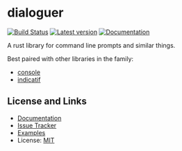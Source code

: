 # dialoguer

[![Build Status](https://github.com/console-rs/dialoguer/workflows/CI/badge.svg)](https://github.com/console-rs/dialoguer/actions?query=branch%3Amaster)
[![Latest version](https://img.shields.io/crates/v/dialoguer.svg)](https://crates.io/crates/dialoguer)
[![Documentation](https://docs.rs/dialoguer/badge.svg)](https://docs.rs/dialoguer)

A rust library for command line prompts and similar things.

Best paired with other libraries in the family:

* [console](https://github.com/console-rs/console)
* [indicatif](https://github.com/console-rs/indicatif)

## License and Links

* [Documentation](https://docs.rs/dialoguer/)
* [Issue Tracker](https://github.com/console-rs/dialoguer/issues)
* [Examples](https://github.com/console-rs/dialoguer/tree/master/examples)
* License: [MIT](https://github.com/console-rs/dialoguer/blob/main/LICENSE)
